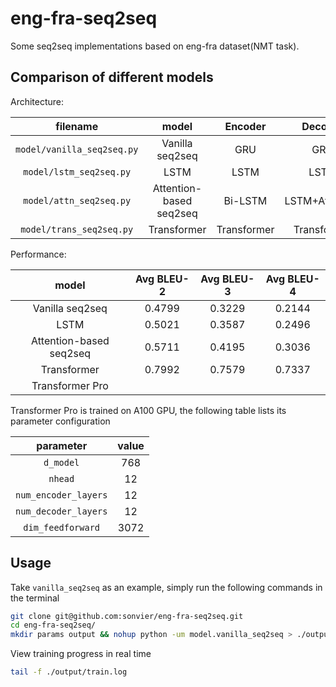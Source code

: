 # eng-fra-seq2seq
Some seq2seq implementations based on eng-fra dataset(NMT task).

## Comparison of different models

Architecture:

<div align="center">

|filename|model | Encoder|Decoder|
|:-:|:-:|:-:|:-:|
|`model/vanilla_seq2seq.py`|Vanilla seq2seq|GRU|GRU|
|`model/lstm_seq2seq.py`|LSTM|LSTM|LSTM|
|`model/attn_seq2seq.py`|Attention-based seq2seq|Bi-LSTM|LSTM+Attention|
|`model/trans_seq2seq.py`|Transformer|Transformer|Transformer|




</div>

Performance:

<div align="center">

| model| Avg BLEU-2|Avg BLEU-3|Avg BLEU-4|
|:-:|:-:|:-:|:-:|
|Vanilla seq2seq|0.4799|0.3229|0.2144|
|LSTM| 0.5021 |  0.3587 |  0.2496 |
|Attention-based seq2seq|0.5711|0.4195|0.3036|
|Transformer| 0.7992| 0.7579| 0.7337 |
|Transformer Pro| | | |

</div>

Transformer Pro is trained on A100 GPU, the following table lists its parameter configuration

<div align="center">

| parameter| value |
|:-:|:-:|
|`d_model`| 768|
|`nhead`|12|
|`num_encoder_layers`|12|
|`num_decoder_layers`|12|
|`dim_feedforward`|3072|

</div>




## Usage

Take `vanilla_seq2seq` as an example, simply run the following commands in the terminal

```bash
git clone git@github.com:sonvier/eng-fra-seq2seq.git
cd eng-fra-seq2seq/
mkdir params output && nohup python -um model.vanilla_seq2seq > ./output/train.log 2>&1 &
```

View training progress in real time

```bash
tail -f ./output/train.log
```
